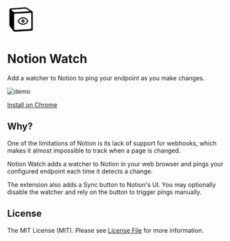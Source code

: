 <img src="https://github.com/nortta/notion-watch/blob/main/images/notion_watch_128.png" width="64" title="Notion Watch">

# Notion Watch
Add a watcher to Notion to ping your endpoint as you make changes.

![demo](https://github.com/nortta/notion-watch/assets/10030505/2959176a-e2a2-42c8-9a60-a1749f7bf3bf)

[Install on Chrome](https://chromewebstore.google.com/detail/notion-watch/makcpchjjdmjapoeojoeakkapjkbinja?hl=en&authuser=0)

## Why?
One of the limitations of Notion is its lack of support for webhooks, which makes it almost impossible to track when a page is changed.

Notion Watch adds a watcher to Notion in your web browser and pings your configured endpoint each time it detects a change.

The extension also adds a Sync button to Notion's UI. You may optionally disable the watcher and rely on the button to trigger pings manually.

## License
The MIT License (MIT). Please see [License File](LICENSE.md) for more information.

